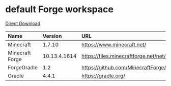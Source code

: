 # default Forge workspace

[Direct Download](https://github.com/glowredman/default-Forge-workspace/releases/download/v10.13.4.1614-FG1.2-G4.4.1/forge-1.7.10-10.13.4.1614--FG1.2-G4.4.1.zip)

|Name|Version|URL|
|:---|:---|:---|
|Minecraft|1.7.10|https://www.minecraft.net/|
|Minecraft Forge|10.13.4.1614|https://files.minecraftforge.net/net/minecraftforge/forge/index_1.7.10.html|
|ForgeGradle|1.2|https://github.com/MinecraftForge/ForgeGradle/tree/FG_1.2|
|Gradle|4.4.1|https://gradle.org/|
